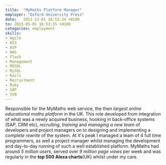 ```yaml
---
title:  "MyMaths Platform Manager"
employer: "Oxford University Press"
date:   2011-12-01 16:53:34 +0100
to: 2015-05-01 16:53:35 +0100
categories: employment
skills:
- Agile
- AS3
- ASP
- AWS
- Flash
- Management
- MSSQL
- MySQL
- Rails
- Recruitment
- Ruby
- SAP
- SVN
---
```


Responsible for the MyMaths web service, the then *largest online educational maths platform* in the UK. This role developed from integration of what was a newly acquired business, hooking in back-office systems (SAP, CRM etc), *recruiting*, *training* and *managing a new team* of developers and project managers on to designing and implementing a *complete rewrite* of the system. At it's peak I managed a team of 4 full time programmers, as well a project manager whilst managing the development and day-to-day running of such a well established platform. MyMaths had around *5 million users*, served over *9 million page views* per week and was regularly in the **top 500 Alexa charts**(UK) whilst under my care.
